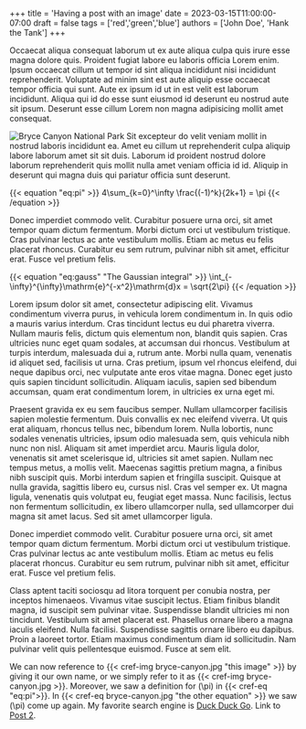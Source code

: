 +++
title = 'Having a post with an image'
date = 2023-03-15T11:00:00-07:00
draft = false
tags = ['red','green','blue']
authors = ['John Doe', 'Hank the Tank']
+++

Occaecat aliqua consequat laborum ut ex aute aliqua culpa quis irure esse magna dolore quis.
Proident fugiat labore eu laboris officia Lorem enim.
Ipsum occaecat cillum ut tempor id sint aliqua incididunt nisi incididunt reprehenderit.
Voluptate ad minim sint est aute aliquip esse occaecat tempor officia qui sunt.
Aute ex ipsum id ut in est velit est laborum incididunt.
Aliqua qui id do esse sunt eiusmod id deserunt eu nostrud aute sit ipsum.
Deserunt esse cillum Lorem non magna adipisicing mollit amet consequat.

![Bryce Canyon National Park](bryce-canyon.jpg)
Sit excepteur do velit veniam mollit in nostrud laboris incididunt ea.
Amet eu cillum ut reprehenderit culpa aliquip labore laborum amet sit sit duis.
Laborum id proident nostrud dolore laborum reprehenderit quis mollit nulla amet veniam officia id id.
Aliquip in deserunt qui magna duis qui pariatur officia sunt deserunt.

{{< equation "eq:pi" >}}
4\sum_{k=0}^\infty \frac{(-1)^k}{2k+1} = \pi
{{< /equation >}}

Donec imperdiet commodo velit.
Curabitur posuere urna orci, sit amet tempor quam dictum fermentum.
Morbi dictum orci ut vestibulum tristique.
Cras pulvinar lectus ac ante vestibulum mollis.
Etiam ac metus eu felis placerat rhoncus.
Curabitur eu sem rutrum, pulvinar nibh sit amet, efficitur erat.
Fusce vel pretium felis.

{{< equation "eq:gauss" "The Gaussian integral" >}}
\int_{-\infty}^{\infty}\mathrm{e}^{-x^2}\mathrm{d}x = \sqrt{2\pi}
{{< /equation >}}

Lorem ipsum dolor sit amet, consectetur adipiscing elit.
Vivamus condimentum viverra purus, in vehicula lorem condimentum in.
In quis odio a mauris varius interdum.
Cras tincidunt lectus eu dui pharetra viverra.
Nullam mauris felis, dictum quis elementum non, blandit quis sapien.
Cras ultricies nunc eget quam sodales, at accumsan dui rhoncus.
Vestibulum at turpis interdum, malesuada dui a, rutrum ante.
Morbi nulla quam, venenatis id aliquet sed, facilisis ut urna.
Cras pretium, ipsum vel rhoncus eleifend, dui neque dapibus orci, nec vulputate ante eros vitae magna.
Donec eget justo quis sapien tincidunt sollicitudin.
Aliquam iaculis, sapien sed bibendum accumsan, quam erat condimentum lorem, in ultricies ex urna eget mi.

Praesent gravida ex eu sem faucibus semper.
Nullam ullamcorper facilisis sapien molestie fermentum.
Duis convallis ex nec eleifend viverra.
Ut quis erat aliquam, rhoncus tellus nec, bibendum lorem.
Nulla lobortis, nunc sodales venenatis ultricies, ipsum odio malesuada sem, quis vehicula nibh nunc non nisl.
Aliquam sit amet imperdiet arcu.
Mauris ligula dolor, venenatis sit amet scelerisque id, ultricies sit amet sapien.
Nullam nec tempus metus, a mollis velit.
Maecenas sagittis pretium magna, a finibus nibh suscipit quis.
Morbi interdum sapien et fringilla suscipit.
Quisque at nulla gravida, sagittis libero eu, cursus nisl.
Cras vel semper ex.
Ut magna ligula, venenatis quis volutpat eu, feugiat eget massa.
Nunc facilisis, lectus non fermentum sollicitudin, ex libero ullamcorper nulla, sed ullamcorper dui magna sit amet lacus.
Sed sit amet ullamcorper ligula.

Donec imperdiet commodo velit.
Curabitur posuere urna orci, sit amet tempor quam dictum fermentum.
Morbi dictum orci ut vestibulum tristique.
Cras pulvinar lectus ac ante vestibulum mollis.
Etiam ac metus eu felis placerat rhoncus.
Curabitur eu sem rutrum, pulvinar nibh sit amet, efficitur erat.
Fusce vel pretium felis.

Class aptent taciti sociosqu ad litora torquent per conubia nostra, per inceptos himenaeos.
Vivamus vitae suscipit lectus.
Etiam finibus blandit magna, id suscipit sem pulvinar vitae.
Suspendisse blandit ultricies mi non tincidunt.
Vestibulum sit amet placerat est.
Phasellus ornare libero a magna iaculis eleifend.
Nulla facilisi.
Suspendisse sagittis ornare libero eu dapibus.
Proin a laoreet tortor.
Etiam maximus condimentum diam id sollicitudin.
Nam pulvinar velit quis pellentesque euismod.
Fusce at sem elit.

We can now reference to {{< cref-img bryce-canyon.jpg "this image" >}} by giving it our own name, or we simply refer to it as {{< cref-img bryce-canyon.jpg >}}.
Moreover, we saw a definition for \(\pi\) in {{< cref-eq "eq:pi">}}. 
In {{< cref-eq bryce-canyon.jpg "the other equation" >}} we saw \(\pi\) come up again.
My favorite search engine is [Duck Duck Go](https://duckduckgo.com).
Link to [Post 2](/posts/post-2).